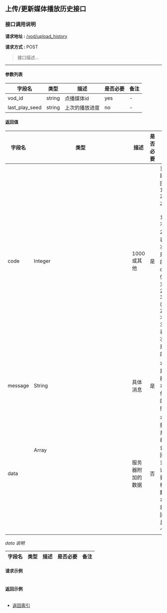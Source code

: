 ## 上传/更新媒体播放历史接口

### 接口调用说明

__请求地址 :__ [/vod/upload_history](#)

__请求方式 :__ POST

> 接口描述...

--------------------------------------

#### 参数列表

|字段名|类型|描述|是否必要|备注|
|-|-|-|-|-|
|vod_id|string|点播媒体id|yes|-|
|last_play_seed|string|上次的播放进度|no|-|


#### 返回值

|字段名|类型|描述|是否必要|备注|
|-|-|-|-|-|
|code|Integer|1000 或其他|是|当code取值范围为 1000 - 2000 之间时（包含1000, 不包含2000）表示此次操作是成功的。当code取值范围为 2000 - 3000 (包含2000, 不包含3000)表示此次操作是失败的|
|message|String|具体消息|是|本字段是服务器对于本次操作结果的消息描述|
|data|Array<Object>|服务器附加的数据|否|本字段服务器并不是每次都会返回，大当每次请求需要返回相应的数据时本字段将会返回，并且是一个数组|

_data 说明_

|字段名|类型|描述|是否必要|备注|
|-|-|-|-|-|


#### 请求示例

```json

```

#### 返回示例

```json


```

* [返回索引](../readme.md)
